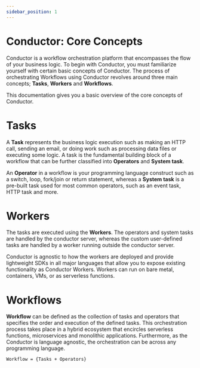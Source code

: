```yaml
---
sidebar_position: 1
---
```


# Conductor: Core Concepts

Conductor is a workflow orchestration platform that encompasses the flow of your business logic. To begin with Conductor, you must familiarize yourself with certain basic concepts of Conductor. The process of orchestrating Workflows using Conductor revolves around three main concepts; __Tasks__, __Workers__ and __Workflows__.

This documentation gives you a basic overview of the core concepts of Conductor.


# Tasks

A __Task__ represents the business logic execution such as making an HTTP call, sending an email, or doing work such as processing data files or executing some logic. A task is the fundamental building block of a workflow that can be further classified into __Operators__ and __System task__.

An __Operator__ in a workflow is your programming language construct such as a switch, loop, fork/join or return statement, whereas a __System task__ is a pre-built task used for most common operators, such as an event task, HTTP task and more.

# Workers

The tasks are executed using the __Workers__. The operators and system tasks are handled by the conductor server, whereas the custom user-defined tasks are handled by a worker running outside the conductor server. 

Conductor is agnostic to how the workers are deployed and provide lightweight SDKs in all major languages that allow you to expose existing functionality as Conductor Workers. Workers can run on bare metal, containers, VMs, or as serverless functions.


# Workflows

__Workflow__ can be defined as the collection of tasks and operators that specifies the order and execution of the defined tasks. This orchestration process takes place in a hybrid ecosystem that encircles serverless functions, microservices and monolithic applications. Furthermore, as the Conductor is language agnostic, the orchestration can be across any programming language. 

```
Workflow = {Tasks + Operators}
```
